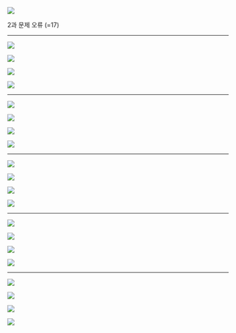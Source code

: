![](/assets/79874DFimport.png)

2과 문제 오류 \(=17\)

---

![](/assets/sfsdfimport.png)

![](/assets/dfasdfsdf657import.png)

![](/assets/asdfasdfimport.png)

![](/assets/sdf6sd54fimport.png)

---

![](/assets/sd+6f4s654fimport.png)

![](/assets/dsfd65f4import.png)

![](/assets/sdfjlksdjfimport.png)

![](/assets/sdkfjsd4f54import.png)

---

![](/assets/as6d5f4sdfimport.png)

![](/assets/asd65f4sdfimport.png)

![](/assets/a6s5d4f5sd4fimport.png)

![](/assets/safd4654sdfimport.png)

---

![](/assets/asd5f46import.png)

![](/assets/a6sd54fimport.png)

![](/assets/6a5sd4fsimport.png)

![](/assets/sd65f4simport.png)

---

![](/assets/ds65f4import.png)

![](/assets/sad4fimport.png)

![](/assets/as6df456s4dfimport.png)

![](/assets/sdf65s4dfimport.png)

